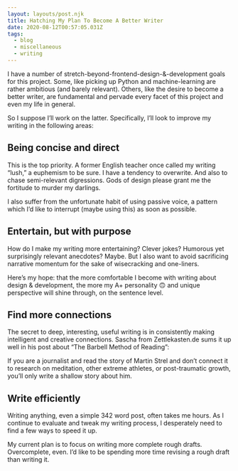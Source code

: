 ```yaml
---
layout: layouts/post.njk
title: Hatching My Plan To Become A Better Writer
date: 2020-08-12T00:57:05.031Z
tags:
  - blog
  - miscellaneous
  - writing
---
```

I have a number of stretch-beyond-frontend-design-&-development goals for this project. Some, like picking up Python and machine-learning are rather ambitious (and barely relevant). Others, like the desire to become a better writer, are fundamental and pervade every facet of this project and even my life in general. 

So I suppose I’ll work on the latter. Specifically, I’ll look to improve my writing in the following areas:

## Being concise and direct

This is the top priority. A former English teacher once called my writing “lush,” a euphemism to be sure. I have a tendency to overwrite. And also to chase semi-relevant digressions. Gods of design please grant me the fortitude to murder my darlings. 

I also suffer from the unfortunate habit of using passive voice, a pattern which I’d like to interrupt (maybe using this) as soon as possible.

## Entertain, but with purpose

How do I make my writing more entertaining? Clever jokes? Humorous yet surprisingly relevant anecdotes? Maybe. But I also want to avoid sacrificing narrative momentum for the sake of wisecracking and one-liners.  

Here’s my hope: that the more comfortable I become with writing about design & development, the more my A+ personality 🙃 and unique perspective will shine through, on the sentence level. 

## Find more connections

The secret to deep, interesting, useful writing is in consistently making intelligent and creative connections. Sascha from Zettlekasten.de sums it up well in his post about “The Barbell Method of Reading”:

If you are a journalist and read the story of Martin Strel and don’t connect it to research on meditation, other extreme athletes, or post-traumatic growth, you’ll only write a shallow story about him.

## Write efficiently

Writing anything, even a simple 342 word post, often takes me hours. As I continue to evaluate and tweak my writing process, I desperately need to find a few ways to speed it up.

My current plan is to focus on writing more complete rough drafts. Overcomplete, even. I’d like to be spending more time revising a rough draft than writing it.
